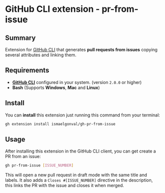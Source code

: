 # GitHub CLI extension - **pr-from-issue**

## Summary

Extension for [GitHub CLI](https://github.com/cli/cli) that generates **pull
requests from issues** copying several attributes and linking them.

## Requirements

- [**GitHub CLI**](https://github.com/cli/cli) configured in your system. (version `2.0.0` or higher)
- **Bash** (Supports **Windows**, **Mac** and **Linux**)

## Install

You can **install** this extension just running this command from your terminal:

```sh
gh extension install ismaelgonval/gh-pr-from-issue
```

## Usage

After installing this extension in the GitHub CLI client, you can get create a PR from an issue:

```sh
gh pr-from-issue [ISSUE_NUMBER]
```

This will open a new pull request in draft mode with the same title and labels.
It also adds a `Closes #[ISSUE_NUMBER]` directive in the description, this links
the PR with the issue and closes it when merged.
